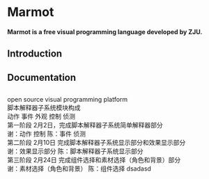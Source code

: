 # Marmot
#### Marmot is a free visual programming language developed by ZJU.

## Introduction

## Documentation

## 
open source visual programming platform  
脚本解释器子系统模块构成  
动作 事件 外观 控制 侦测  
第一阶段 2月2日，完成脚本解释器子系统简单解释器部分  
谢：动作 控制
陈：事件 侦测  
第二阶段 2月10日 完成脚本解释器子系统显示部分和效果显示部分  
谢：效果显示部分
陈：脚本解释器子系统显示部分  
第三阶段 2月24日 完成组件选择和素材选择（角色和背景）部分  
谢：素材选择（角色和背景）
陈：组件选择
dsadasd
